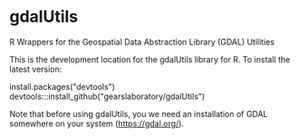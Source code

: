 # gdalUtils
R Wrappers for the Geospatial Data Abstraction Library (GDAL) Utilities

This is the development location for the gdalUtils library for R.  To install the latest version:

install.packages("devtools")
devtools:::install_github("gearslaboratory/gdalUtils")

Note that before using gdalUtils, you we need an installation of GDAL somewhere on your system (https://gdal.org/).
